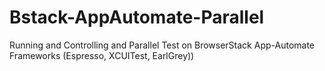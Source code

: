 # Bstack-AppAutomate-Parallel
Running and Controlling and Parallel Test on BrowserStack App-Automate Frameworks (Espresso, XCUITest, EarlGrey))
